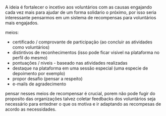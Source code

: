 A ideia é fortalecer o incetivo aos voluntários com as causas engajando cada vez mais 
para ajudar de um forma solidario o próximo, por isso seria interessante pensarmos em 
um sistema de recompensas para voluntários mais engajados.

meios:
- certificado / comprovante de participação (ao concluir as atividades como voluntários)
- distintivos de reconhecimentos (isso pode ficar visivel na plataforma no perfil do mesmo)
- pontuações / niveis - baseado nas atividades realizadas
- destaque na plataforma em uma sessão especial (uma especie de depoimento por exemplo)
- propor desafio (pensar a respeito)
- e-mails de agradecimento 

pensar nesses meios de recompensar é crucial, porem não pode fugir do proposito das organizações 
talvez coletar feedbacks dos voluntários seja necessário para entedner o que os motiva e ir adaptando as
recompesas de acordo as necessidades.